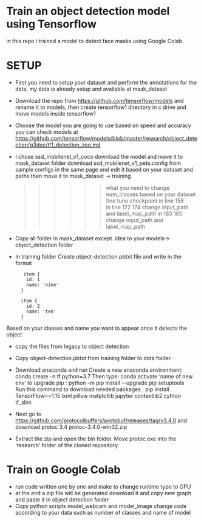 # Train an object detection model using Tensorflow
in this repo i trained a model to detect face masks using Google Colab.

# SETUP
* First you need to setup your dataset and perform the annotations for the data, my data is already setup and available at mask_dataset
* Download the repo from https://github.com/tensorflow/models and rename it to models, then create tensorflow1 directory in c drive and move models inside tensorflow1 
* Choose the model you are going to use based on speed and accuracy you can check models at https://github.com/tensorflow/models/blob/master/research/object_detection/g3doc/tf1_detection_zoo.md

* I chose ssd_mobilenet_v1_coco
download the model and move it to mask_dataset folder <space><space><space><space>
        download ssd_mobilenet_v1_pets.config from sample configs in the same page and edit it based on your dataset and paths then move it to mask_dataset -> training
	>>>>>>what you need to change	
                num_classes based on your dataset
	              fine tune checkpoint in line 158  
	              in line 172 174 change input_path and label_map_path
	              in 183 185  change input_path and label_map_path
* Copy all folder in mask_dataset except .idea to your models-> object_detection folder
* In training folder
	    Create object-detection.pbtxt file and write in the format 
	    
     
		 item {
		  id: 1
		  name: 'nine'
		}

		item {
		  id: 2
		  name: 'ten'
		}

    
    

Based on your classes and name you want to appear once it detects the object

* copy the files from legacy to object detection
* Copy object-detection.pbtxt from training folder to data folder
* Download anaconda and run 
	  Create a new anaconda environment: conda create -n tf python=3.7
    Then type: conda activate ‘name of new env’
    to upgrade pip : python -m pip install --upgrade pip setuptools    
    Run this command to download needed packages : pip install TensorFlow==1.15 lxml pillow matplotlib jupyter contextlib2 cython tf_slim   

* Next go to https://github.com/protocolbuffers/protobuf/releases/tag/v3.4.0 and  download protoc 3.4 protoc-3.4.0-win32.zip
* Extract the zip and open the bin folder. Move protoc.exe into the ‘research’ folder of the cloned repository 

# Train on Google Colab
* run code written one by one and make to change runtime type to GPU
* at the end a zip file will be generated download it and copy new graph and paste it in object detection folder
* Copy python scripts model_webcam and model_image change code according to your data such as number of classes and name of model



